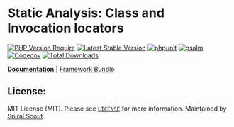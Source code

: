 # Static Analysis: Class and Invocation locators

[![PHP Version Require](https://poser.pugx.org/spiral/tokenizer/require/php)](https://packagist.org/packages/spiral/tokenizer)
[![Latest Stable Version](https://poser.pugx.org/spiral/tokenizer/v/stable)](https://packagist.org/packages/spiral/tokenizer)
[![phpunit](https://github.com/spiral/tokenizer/workflows/phpunit/badge.svg)](https://github.com/spiral/tokenizer/actions)
[![psalm](https://github.com/spiral/tokenizer/workflows/psalm/badge.svg)](https://github.com/spiral/tokenizer/actions)
[![Codecov](https://codecov.io/gh/spiral/tokenizer/branch/master/graph/badge.svg)](https://codecov.io/gh/spiral/tokenizer/)
[![Total Downloads](https://poser.pugx.org/spiral/tokenizer/downloads)](https://packagist.org/packages/spiral/tokenizer)

<b>[Documentation](https://spiral.dev/docs/component-tokenizer)</b> | [Framework Bundle](https://github.com/spiral/framework)

## License:

MIT License (MIT). Please see [`LICENSE`](./LICENSE) for more information. Maintained by [Spiral Scout](https://spiralscout.com).
